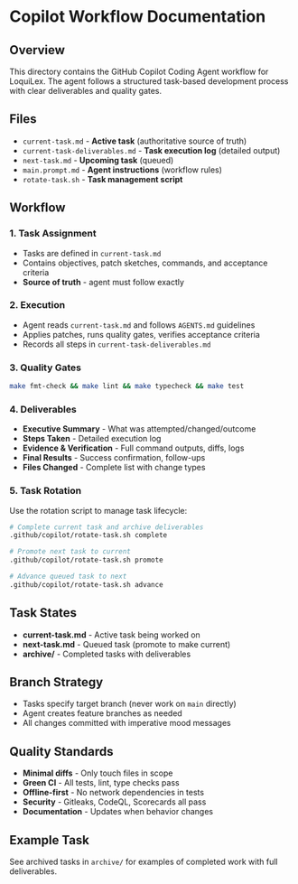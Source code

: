 # Copilot Workflow Documentation

## Overview

This directory contains the GitHub Copilot Coding Agent workflow for LoquiLex. The agent follows a structured task-based development process with clear deliverables and quality gates.

## Files

- `current-task.md` - **Active task** (authoritative source of truth)
- `current-task-deliverables.md` - **Task execution log** (detailed output)
- `next-task.md` - **Upcoming task** (queued)
- `main.prompt.md` - **Agent instructions** (workflow rules)
- `rotate-task.sh` - **Task management script**

## Workflow

### 1. Task Assignment
- Tasks are defined in `current-task.md`
- Contains objectives, patch sketches, commands, and acceptance criteria
- **Source of truth** - agent must follow exactly

### 2. Execution
- Agent reads `current-task.md` and follows `AGENTS.md` guidelines
- Applies patches, runs quality gates, verifies acceptance criteria
- Records all steps in `current-task-deliverables.md`

### 3. Quality Gates
```bash
make fmt-check && make lint && make typecheck && make test
```

### 4. Deliverables
- **Executive Summary** - What was attempted/changed/outcome
- **Steps Taken** - Detailed execution log
- **Evidence & Verification** - Full command outputs, diffs, logs
- **Final Results** - Success confirmation, follow-ups
- **Files Changed** - Complete list with change types

### 5. Task Rotation
Use the rotation script to manage task lifecycle:

```bash
# Complete current task and archive deliverables
.github/copilot/rotate-task.sh complete

# Promote next task to current
.github/copilot/rotate-task.sh promote

# Advance queued task to next
.github/copilot/rotate-task.sh advance
```

## Task States

- **current-task.md** - Active task being worked on
- **next-task.md** - Queued task (promote to make current)
- **archive/** - Completed tasks with deliverables

## Branch Strategy

- Tasks specify target branch (never work on `main` directly)
- Agent creates feature branches as needed
- All changes committed with imperative mood messages

## Quality Standards

- **Minimal diffs** - Only touch files in scope
- **Green CI** - All tests, lint, type checks pass
- **Offline-first** - No network dependencies in tests
- **Security** - Gitleaks, CodeQL, Scorecards all pass
- **Documentation** - Updates when behavior changes

## Example Task

See archived tasks in `archive/` for examples of completed work with full deliverables.